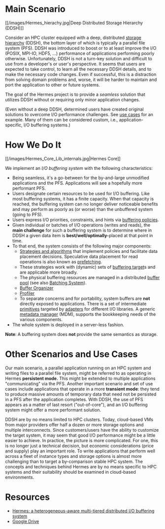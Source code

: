 # Main Scenario

[[/images/Hermes_hierachy.jpg|Deep Distributed Storage Hierarchy (DDSH)]]

Consider an HPC cluster equipped with a deep, distributed [storage
hierarchy](Storage-Hierarchy) (DDSH), the bottom layer of
which is typically a parallel file system (PFS). DDSH was introduced to
boost or to at least improve the I/O (POSIX, MPI-IO, HDF5, ...)
performance of applications performing poorly otherwise. Unfortunately,
DDSH is not a turn-key solution and difficult to use from a developer's or user's
perspective. It seems that users are expected to
take control, to learn all the necessary DDSH details, and to make the
necessary code changes. Even if successful, this is a distraction from
solving domain problems and, worse, it will be harder to maintain and
port the application to other or future systems.

The goal of the Hermes project is to provide a *seamless* solution that
utilizes DDSH without or requiring only minor application changes.

(Even without a deep DDSH, determined users have created original
solutions to overcome I/O performance challenges. See [use
cases](Use-Cases) for an example. Many of them can be
considered custom, i.e., application-specific, I/O buffering systems.)

# How We Do It

[[/images/Hermes_Core_Lib_internals.jpg|Hermes Core]]

We implement an *I/O buffering system*
with the following characteristics:

  - Being seamless, it's a go-between for the by-and-large unmodified
    applications and the PFS. Applications will see a hopefully more
    performant PFS.
  - Users designate certain resources to be used for I/O buffering. Like
    most buffering systems, it has a finite capacity. When that capacity
    is reached, the buffering system can no longer deliver noticeable
    benefits and may perform as poorly as (or worse) than the unbuffered
    system (going to PFS).
  - Users express I/O priorities, constraints, and hints via [buffering
    policies](Policies).
  - Given individual or batches of I/O operations (writes and reads),
    the **main challenge** for such a buffering system is to determine
    where in DDSH a given data item is <b>best/well/optimally-</b>placed at
    that point in time.
  - To that end, the system consists of the following major components:
      - [Strategies and algorithms](./Data-Placement-Strategies) that
        implement policies and facilitate
        data placement decisions. Speculative data
        placement for read operations is also known as
        [prefetching](./Prefetcher).
      - These strategies work with (dynamic) sets of [buffering
        target](Buffering-Target)s and are applicable more
        broadly.
      - The physical buffering resources are managed in a distributed
        [buffer pool](Buffer-Pool) (see also [Batching
        System](Batching-System)).
      - [Buffer Organizer](./Buffer-Organizer)
      - [Profiler](./Profiler)
      - To separate concerns and for portability, system buffers are
        **not** directly exposed to applications. There is a set of
        intermediate [primitives](Primitives) targeted by
        [adapters](./Adapters) for different I/O libraries. A
        generic [metadata manager](./Metadata-Manager) (MDM),
        supports the bookkeeping needs of the various components.
  - The whole system is deployed in a server-less fashion.

**Note**: A buffering system does **not** provide the same semantics as
storage.

# Other Scenarios and Use Cases

Our main scenario, a parallel application running on an HPC system and
writing files to a parallel file system, might be referred to as
operating in Hermes **persistent mode.** This might be extended to
multiple applications "communicating" via the PFS. Another important
scenario and set of use cases include applications that operate in a
more **transient mode**: they tend to produce massive amounts of
temporary data that need not be persisted in a PFS after the application
completes. With DDSH, the use of PFS appears as a matter of last resort
("out-of-core"), and an I/O buffering system might offer a more
performant solution.

DDSH are by no means limited to HPC clusters. Today, cloud-based VMs
from major providers offer half a dozen or more storage options and
multiple interconnects. Since customers/users have the ability to
customize the target system, it may seem that good I/O performance might
be a little easier to achieve. In practice, the picture is more
complicated. For one, this is no longer just a technical decision, but
economic considerations (price and supply) play an important role. To
write applications that perform well across a fleet of instance types
and storage options is almost more challenging than to target a
by-comparison stable HPC system. The concepts and techniques behind
Hermes are by no means specific to HPC systems and their suitability
should be examined in cloud-based environments.

# Resources

  - [Hermes: a heterogeneous-aware multi-tiered distributed I/O
    buffering system](https://par.nsf.gov/servlets/purl/10063843)
  - [Google
    Drive](https://drive.google.com/drive/u/0/folders/0ALuH0a_m3nGWUk9PVA)

